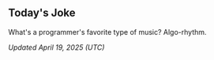 ## Today's Joke
What's a programmer's favorite type of music? Algo-rhythm.

*Updated April 19, 2025 (UTC)*
